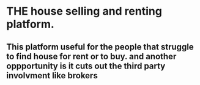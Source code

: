 # THE house selling and renting platform.
## This platform useful for the people that struggle to find house for rent or to buy. and another oppportunity is it cuts out the third party involvment like brokers
